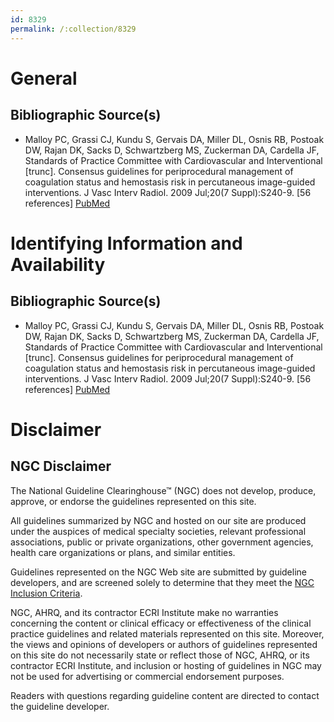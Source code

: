 ```yaml
---
id: 8329
permalink: /:collection/8329
---
```


# General

## Bibliographic Source(s)

- Malloy PC, Grassi CJ, Kundu S, Gervais DA, Miller DL, Osnis RB, Postoak DW, Rajan DK, Sacks D, Schwartzberg MS, Zuckerman DA, Cardella JF, Standards of Practice Committee with Cardiovascular and Interventional [trunc]. Consensus guidelines for periprocedural management of coagulation status and hemostasis risk in percutaneous image-guided interventions. J Vasc Interv Radiol. 2009 Jul;20(7 Suppl):S240-9. [56 references] [ PubMed ](http://www.ncbi.nlm.nih.gov/entrez/query.fcgi?cmd=Retrieve&db=pubmed&dopt=Abstract&list_uids=19394868)

# Identifying Information and Availability

## Bibliographic Source(s)

- Malloy PC, Grassi CJ, Kundu S, Gervais DA, Miller DL, Osnis RB, Postoak DW, Rajan DK, Sacks D, Schwartzberg MS, Zuckerman DA, Cardella JF, Standards of Practice Committee with Cardiovascular and Interventional [trunc]. Consensus guidelines for periprocedural management of coagulation status and hemostasis risk in percutaneous image-guided interventions. J Vasc Interv Radiol. 2009 Jul;20(7 Suppl):S240-9. [56 references] [ PubMed ](http://www.ncbi.nlm.nih.gov/entrez/query.fcgi?cmd=Retrieve&db=pubmed&dopt=Abstract&list_uids=19394868)

# Disclaimer

## NGC Disclaimer

The National Guideline Clearinghouse™ (NGC) does not develop, produce, approve, or endorse the guidelines represented on this site.

All guidelines summarized by NGC and hosted on our site are produced under the auspices of medical specialty societies, relevant professional associations, public or private organizations, other government agencies, health care organizations or plans, and similar entities.

Guidelines represented on the NGC Web site are submitted by guideline developers, and are screened solely to determine that they meet the [NGC Inclusion Criteria](/help-and-about/summaries/inclusion-criteria).

NGC, AHRQ, and its contractor ECRI Institute make no warranties concerning the content or clinical efficacy or effectiveness of the clinical practice guidelines and related materials represented on this site. Moreover, the views and opinions of developers or authors of guidelines represented on this site do not necessarily state or reflect those of NGC, AHRQ, or its contractor ECRI Institute, and inclusion or hosting of guidelines in NGC may not be used for advertising or commercial endorsement purposes.

Readers with questions regarding guideline content are directed to contact the guideline developer.


